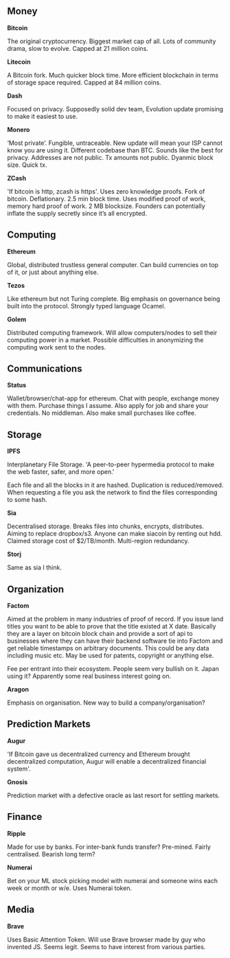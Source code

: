 ## Money
**Bitcoin**

The original cryptocurrency. Biggest market cap of all. Lots of community drama, slow to evolve. Capped at 21 million coins.

**Litecoin**

A Bitcoin fork. Much quicker block time. More efficient blockchain in terms of storage space required. Capped at 84 million coins.

**Dash**

Focused on privacy. Supposedly solid dev team, Evolution update promising to make it easiest to use.

**Monero**

‘Most private’. Fungible, untraceable. New update will mean your ISP cannot know you are using it. Different codebase than BTC. Sounds like the best for privacy. Addresses are not public. Tx amounts not public. Dyanmic block size. Quick tx.

**ZCash**

'If bitcoin is http, zcash is https'. Uses zero knowledge proofs. Fork of bitcoin. Deflationary. 2.5 min block time. Uses modified proof of work, memory hard proof of work. 2 MB blocksize. Founders can potentially inflate the supply secretly since it’s all encrypted.

## Computing
**Ethereum**

Global, distributed trustless general computer. Can build currencies on top of it, or just about anything else.

**Tezos**

Like ethereum but not Turing complete. Big emphasis on governance being built into the protocol. Strongly typed language Ocamel.

**Golem**

Distributed computing framework. Will allow computers/nodes to sell their computing power in a market. Possible difficulties in anonymizing the computing work sent to the nodes.

## Communications
**Status**

Wallet/browser/chat-app for ethereum. Chat with people, exchange money with them. Purchase things I assume. Also apply for job and share your credentials. No middleman. Also make small purchases like coffee.

## Storage
**IPFS**

Interplanetary File Storage. 'A peer-to-peer hypermedia protocol to make the web faster, safer, and more open.'

Each file and all the blocks in it are hashed. Duplication is reduced/removed. When requesting a file you ask the network to find the files corresponding to some hash.

**Sia**

Decentralised storage. Breaks files into chunks, encrypts, distributes. Aiming to replace dropbox/s3. Anyone can make siacoin by renting out hdd. Claimed storage cost of $2/TB/month. Multi-region redundancy.

**Storj**

Same as sia I think.

## Organization
**Factom**

Aimed at the problem in many industries of proof of record. If you issue land titles you want to be able to prove that the title existed at X date. Basically they are a layer on bitcoin block chain and provide a sort of api to businesses where they can have their backend software tie into Factom and get reliable timestamps on arbitrary documents. This could be any data including music etc. May be used for patents, copyright or anything else.

Fee per entrant into their ecosystem. People seem very bullish on it. Japan using it? Apparently some real business interest going on.

**Aragon**

Emphasis on organisation. New way to build a company/organisation?

## Prediction Markets

**Augur**

'If Bitcoin gave us decentralized currency and Ethereum brought decentralized computation, Augur will enable a decentralized financial system'.

**Gnosis**

Prediction market with a defective oracle as last resort for settling markets.

## Finance
**Ripple**

Made for use by banks. For inter-bank funds transfer? Pre-mined. Fairly centralised. Bearish long term?

**Numerai**

Bet on your ML stock picking model with numerai and someone wins each week or month or w/e. Uses Numerai token.

## Media
**Brave**

Uses Basic Attention Token. Will use Brave browser made by guy who invented JS. Seems legit. Seems to have interest from various parties.
